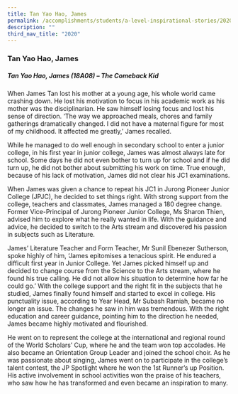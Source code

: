 ```yaml
---
title: Tan Yao Hao, James
permalink: /accomplishments/students/a-level-inspirational-stories/2020/james/
description: ""
third_nav_title: "2020"
---
```

### **Tan Yao Hao, James**
##### **Tan Yao Hao, James (18A08) – The Comeback Kid**
When James Tan lost his mother at a young age, his whole world came crashing down. He lost his motivation to focus in his academic work as his mother was the disciplinarian. He saw himself losing focus and lost his sense of direction.
‘The way we approached meals, chores and family gatherings dramatically changed. I did not have a maternal figure for most of my childhood. It affected me greatly,’ James recalled.

While he managed to do well enough in secondary school to enter a junior college, in his first year in junior college, James was almost always late for school. Some days he did not even bother to turn up for school and if he did turn up, he did not bother about submitting his work on time. True enough, because of his lack of motivation, James did not clear his JC1 examinations.

When James was given a chance to repeat his JC1 in Jurong Pioneer Junior College (JPJC), he decided to set things right. With strong support from the college, teachers and classmates, James managed a 180 degree change. Former Vice-Principal of Jurong Pioneer Junior College, Ms Sharon Thien, advised him to explore what he really wanted in life. With the guidance and advice, he decided to switch to the Arts stream and discovered his passion in subjects such as Literature.

James’ Literature Teacher and Form Teacher, Mr Sunil Ebenezer Sutherson, spoke highly of him, ‘James epitomises a tenacious spirit. He endured a difficult first year in Junior College. Yet James picked himself up and decided to change course from the Science to the Arts stream, where he found his true calling. He did not allow his situation to determine how far he could go.’ With the college support and the right fit in the subjects that he studied, James finally found himself and started to excel in college. His punctuality issue, according to Year Head, Mr Subash Ramiah, became no longer an issue. The changes he saw in him was tremendous. With the right education and career guidance, pointing him to the direction he needed, James became highly motivated and flourished.

He went on to represent the college at the international and regional round of the World Scholars’ Cup, where he and the team won top accolades. He also became an Orientation Group Leader and joined the school choir. As he was passionate about singing, James went on to participate in the college’s talent contest, the JP Spotlight where he won the 1st Runner’s up Position. His active involvement in school activities won the praise of his teachers, who saw how he has transformed and even became an inspiration to many.